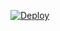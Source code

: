 [![Deploy](https://www.herokucdn.com/deploy/button.png)](https://dashboard.heroku.com/new?template=https://github.com/michaldorn4736/HX11)
